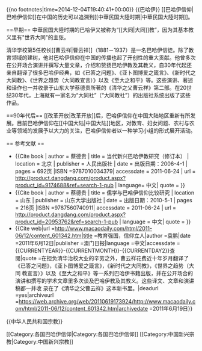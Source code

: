 {{no footnotes|time=2014-12-04T19:40:41+00:00}}
{{巴哈伊}}
[[巴哈伊信仰|巴哈伊信仰]]在中国的历史可以追溯到[[中華民国大陸时期|中華民国大陸时期]]。

==早期==
中華民国大陸时期的巴哈伊又被称为“[[大同|大同]]教”，因为其基本教义里有"世界大同"的主张。

清华学校第5任校长[[曹云祥|曹云祥]]（1881－1937）是一名巴哈伊信徒。除了教育领域的建树，他对巴哈伊信仰在中国的传播也起了开创性的重大贡献。他曾多次在公开场合演讲并撰写大量文章，介绍和赞扬巴哈伊教及其教义，自30年代起还亲自翻译了很多巴哈伊经典，如《已答之问题》、《亚卜图博爱之箴言》、《新时代之大同教》、《世界之趋势（大同教宣言）》以及《至大之和平》等。这些演讲、著述和译作也一并收录于山东大学蔡德贵所著的《清华之父曹云祥》第二部。在20世纪30年代，上海就有一家名为“大同社”（“大同教社”）的出版社系统出版了这些作品。

==90年代后==
[[改革开放|改革开放]]后，巴哈伊信仰在中国大陆地区重新有所发展。目前巴哈伊信仰在[[中国大陆|中国大陆]]地区，对教育、妇女问题、农村与农业等领域的发展予以大力的关注，巴哈伊信仰者以一种学习小组的形式展开活动。

== 参考文献 ==
* {{Cite book | author = 蔡德贵 | title = 当代新兴巴哈伊教研究（修订本） | location = 北京 | publisher = 人民出版社 | date = 出版日期：2006-4-1 | pages = 692页 |ISBN =9787010034379| accessdate = 2011-06-24 | url = http://product.dangdang.com/product.aspx?product_id=9174688&ref=search-1-pub | language= 中文| quote =  }}
* {{Cite book | author = 蔡德贵 | title = 儒学与巴哈伊信仰比较研究 | location = 山东 | publisher = 山东大学出版社 | date = 出版日期：2010-5-1 | pages = 216页 |ISBN =9787560740911| accessdate = 2011-06-24 | url = http://product.dangdang.com/product.aspx?product_id=20953762&ref=search-1-pub | language = 中文| quote =  }}
* {{Cite web|url =http://www.macaodaily.com/html/2011-06/12/content_601342.htm|title =教育强国，信仰立人|author =袁鹏|date =2011年6月12日|publisher =澳门日报|language =中文|accessdate ={{CURRENTYEAR}}-{{CURRENTMONTH}}-{{CURRENTDAY2}}查閱|quote =在担负清华治校大业的辛劳之外，曹云祥花费近十年岁月翻译了《已答之问题》，《亚卜图博爱之箴言》，《新时代之大同教》，《世界之趋势（大同 教宣言）》以及《至大之和平》等一系列巴哈伊书籍出版，并在公开场合的演讲和撰写的学术文章里多次谈及巴哈伊教及其教义。这些译文、文章和演讲稿都一并收 录在了《清华之父曹云祥》这本新书里。|deadurl =yes|archiveurl =https://web.archive.org/web/20110619173924/http://www.macaodaily.com/html/2011-06/12/content_601342.htm|archivedate =2011年6月19日}}

{{中华人民共和国宗教}}

[[Category:各国巴哈伊信仰|Category:各国巴哈伊信仰]]
[[Category:中国新兴宗教|Category:中国新兴宗教]]